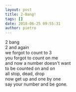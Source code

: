```yaml
---
layout: post
title: 2-Bang!
tags: []
date: 2018-06-25 09:55:31
author: pietro
---
```

2 bang<br/>2 and again<br/>we forgot to count to 3<br/>you forgot to count on me<br/>and now a number doesn't want<br/>to be counted on and on<br/>all stop, dead, drop<br/>now get up and one by one<br/>say your number and be gone.
